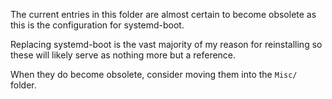 The current entries in this folder are almost certain to become obsolete as this is the configuration for systemd-boot.  
  
Replacing systemd-boot is the vast majority of my reason for reinstalling so these will likely serve as nothing more but a reference.  
  
When they do become obsolete, consider moving them into the `Misc/` folder.  
